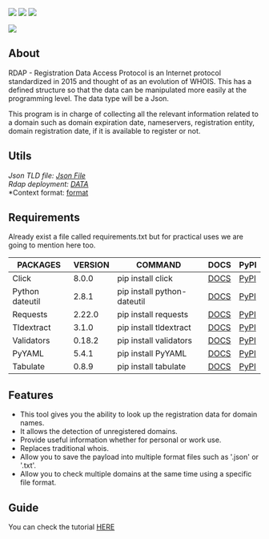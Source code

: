 ![](https://badgen.net/badge/icon/github?icon=github&label) ![](https://img.shields.io/badge/Python%20Version-3.8.5-blue) ![](https://img.shields.io/badge/release%20-1.0.0-black)

![](https://www.selectallfromdual.com/blog/wp-content/uploads/2019/11/rdap.jpg)

## About

RDAP - Registration Data Access Protocol is an Internet protocol standardized in 2015 and thought of as an evolution of WHOIS. This has a defined structure so that the data can be manipulated more easily at the programming level. The data type will be a Json.

This program is in charge of collecting all the relevant information related to a domain such as domain expiration date, nameservers, registration entity, domain registration date, if it is available to register or not.


## Utils
*Json TLD file:  [Json File](https://data.iana.org/rdap/dns.json)* \
*Rdap deployment:  [DATA](https://deployment.rdap.org/)* \
*Context format: [format](docs/outputs.md)

## Requirements
Already exist a file called requirements.txt but for practical uses we are going to mention here too.


|PACKAGES|VERSION|COMMAND|DOCS|PyPI|
| ------------ | ------------ | ------------ | ------------ |------------ |
|Click|8.0.0|pip install click|[DOCS](https://click.palletsprojects.com/en/8.0.x/)|[PyPI](https://pypi.org/project/click/)|
|Python dateutil|2.8.1|pip install python-dateutil|[DOCS](https://dateutil.readthedocs.io/en/stable/)|[PyPI](https://pypi.org/project/python-dateutil/)|
|Requests|2.22.0|pip install requests|[DOCS](https://docs.python-requests.org/en/master/)|[PyPI](https://pypi.org/project/requests/)|
|Tldextract|3.1.0|pip install tldextract|[DOCS](https://github.com/john-kurkowski/tldextract)|[PyPI](https://pypi.org/project/tldextract/)|
|Validators|0.18.2|pip install validators|[DOCS](https://github.com/kvesteri/validators)|[PyPI](https://pypi.org/project/validators/)|
|PyYAML|5.4.1|pip install PyYAML|[DOCS](https://pyyaml.org/wiki/PyYAMLDocumentation)|[PyPI](https://pypi.org/project/PyYAML/)|
|Tabulate|0.8.9|pip install tabulate|[DOCS](https://github.com/astanin/python-tabulate)|[PyPI](https://pypi.org/project/tabulate/)|


## Features
- This tool gives you the ability to look up the registration data for domain names.
- It allows the detection of unregistered domains.
- Provide useful information whether for personal or work use.
- Replaces traditional whois.
- Allow you to save the payload into multiple format files such as '.json' or '.txt'.
- Allow you to check multiple domains at the same time using a specific file format.

## Guide
You can check the tutorial [HERE](docs/user_guide.md)
